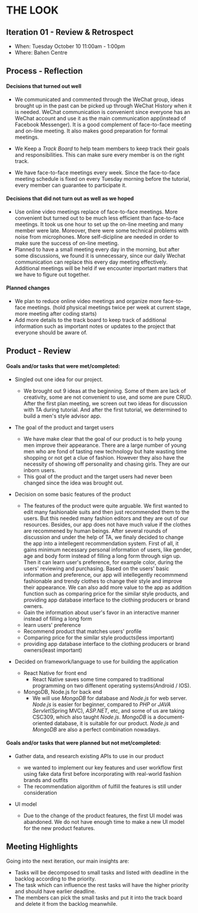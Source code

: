 # THE LOOK

## Iteration 01 - Review & Retrospect

 * When: Tuesday October 10 11:00am - 1:00pm
 * Where: Bahen Centre

## Process - Reflection


#### Decisions that turned out well

* We communicated and commented through the WeChat group, ideas brought up in the past can be picked up through WeChat History when it is needed. WeChat communication is convenient since everyone has an WeChat account and use it as the main communication app(instead of Facebook Messenger). It is a good complement of face-to-face meeting and on-line meeting. It also makes good preparation for formal meetings.

* We Keep a _Track Board_ to help team members to keep track their goals and responsibilities. This can make sure every member is on the right track.
* We have face-to-face meetings every week. Since the face-to-face meeting schedule is fixed on every Tuesday morning before the tutorial, every member can guarantee to participate it. 

#### Decisions that did not turn out as well as we hoped

* Use online video meetings replace of face-to-face meetings. More convenient but turned out to be much less efficient than face-to-face meetings. It took us one hour to set up the on-line meeting and many member were late. Moreover, there were some technical problems with noise from microphones. More self-dicipline are needed in order to make sure the success of on-line meeting. 
* Planned to have a small meeting every day in the morning, but after some discussions, we found it is unnecessary, since our daily Wechat communication can replace this every day meeting effectively. Additional meetings will be held if we encounter important matters that we have to figure out together.
#### Planned changes

* We plan to reduce online video meetings and organize more face-to-face meetings. (hold physical meetings twice per week at current stage, more meeting after coding starts)
* Add more details to the track board to keep track of additional information such as important notes or updates to the project that everyone should be aware of.

## Product - Review

#### Goals and/or tasks that were met/completed:

* Singled out one idea for our project. 
   * We brought out 9 ideas at the beginning. Some of them are lack of creativity, some are not convenient to use, and some are pure CRUD. After the first plan meeting, we screen out two ideas for discussion with TA during tutorial. And after the first tutorial, we determined to build a men's style advisor app. 
  
* The goal of the product and target users
   * We have make clear that the goal of our product is to help young men improve their appearance. There are a large number of young men who are fond of tasting new technology but hate wasting time shopping or not get a clue of fashion. However they also have the necessity  of showing off personality and chasing girls. They are our inborn users.
   * This goal of the product and the target users had never been changed since the idea was brought out.
    
* Decision on some basic features of the product
   * The features of the product were quite arguable. We first wanted to edit many fashionable suits and then just recommended them to the users. But this needed many fashion editors and they are out of our resources. Besides, our app does not have much value if the clothes are recommened by human beings. After several rounds of discussion and under the help of TA, we finaly decided to change the app into a intellegent recommendation system. First of all, it gains minimum necessary personal information of users, like gender, age and body form instead of filling a long form through sign up. Then it can learn user's preference, for example color, during the users' reviewing and purchasing. Based on the users' basic information and preference, our app will intellegently recommmend fashionable and trendy clothes to change their style and improve their appearance. We can also add more value to the app as addition function such as comparing price for the similar style products, and providing app database interface to the clothing producers or brand owners. 
  * Gain the information about user's favor in an interactive manner instead of filling a long form
  * learn users' preference
  * Recommend product that matches users' profile
  * Comparing price for the similar style products(less important)
  * providing app database interface to the clothing producers or brand owners(least important)
  
* Decided on framework/language to use for building the application
  * React Native for front end
    - React Native saves some time compared to traditional programming on two diffenent operating systems(Android / IOS).
  * MongoDB, Node.js for back end
    - We will use _MongoDB_ for database and _Node.js_ for web server. _Node.js_ is easier for beginner, compared to _PHP_ or _JAVA Servlet_(Spring MVC), _ASP.NET_, etc, and some of us are taking CSC309, which also taught _Node.js_. _MongoDB_ is a document-oriented database, it is suitable for our product. _Node.js_ and _MongoDB_ are also a perfect combination nowadays.

#### Goals and/or tasks that were planned but not met/completed:

* Gather data, and research existing APIs to use in our product
  * we wanted to implement our key features and user workflow first using fake data first before incorporating with real-world fashion brands and outfits
  * The recommendation algorithm of fulfill the features is still under consideration
  
* UI model
  * Due to the change of the product features, the first UI model was abandoned. We do not have enough time to make a new UI model for the new product features.

## Meeting Highlights

Going into the next iteration, our main insights are:

* Tasks will be decomposed to small tasks and listed with deadline in the backlog according to the priority.
* The task which can influence the rest tasks will have the higher priority and should have earlier deadline.
* The members can pick the small tasks and put it into the track board and delete it from the backlog meanwhile.

